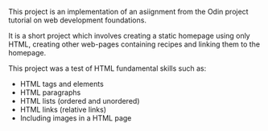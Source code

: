 This project is an implementation of an asiignment from the Odin project tutorial on web development foundations.

It is a short project which involves creating a static homepage using only HTML, creating other web-pages containing recipes and linking them to the homepage.

This project was a test of HTML fundamental skills such as:
- HTML tags and elements
- HTML paragraphs
- HTML lists (ordered and unordered)
- HTML links (relative links)
- Including images in a HTML page
